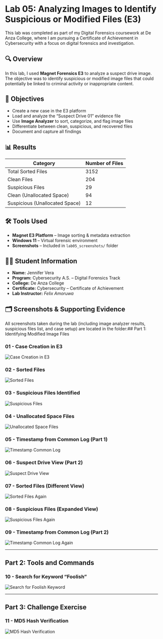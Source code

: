 # Lab 05: Analyzing Images to Identify Suspicious or Modified Files (E3)

This lab was completed as part of my Digital Forensics coursework at De Anza College, where I am pursuing a Certificate of Achievement in Cybersecurity with a focus on digital forensics and investigation.

## 🔍 Overview

In this lab, I used **Magnet Forensics E3** to analyze a suspect drive image. The objective was to identify suspicious or modified image files that could potentially be linked to criminal activity or inappropriate content.

## 🧪 Objectives

- Create a new case in the E3 platform
- Load and analyze the “Suspect Drive 01” evidence file
- Use **Image Analyzer** to sort, categorize, and flag image files
- Differentiate between clean, suspicious, and recovered files
- Document and capture all findings

## 📊 Results

| Category                               | Number of Files |
|----------------------------------------|------------------|
| Total Sorted Files                     | 3152             |
| Clean Files                            | 204              |
| Suspicious Files                       | 29               |
| Clean (Unallocated Space)              | 94               |
| Suspicious (Unallocated Space)         | 12               |

## 🛠️ Tools Used

- **Magnet E3 Platform** – Image sorting & metadata extraction
- **Windows 11** – Virtual forensic environment
- **Screenshots** – Included in `lab05_screenshots/` folder

## 👩‍💻 Student Information

- **Name:** Jennifer Vera  
- **Program:** Cybersecurity A.S. – Digital Forensics Track  
- **College:** De Anza College  
- **Certificate:** Cybersecurity – Certificate of Achievement  
- **Lab Instructor:** *Felix Amoruwa*  
  

## 🗂 Screenshots & Supporting Evidence

All screenshots taken during the lab (including image analyzer results, suspicious files list, and case setup) are located in the folder:## Part 1: Identifying Modified Image Files

### 01 - Case Creation in E3
![Case Creation in E3](Lab05_Image_Analysis_Evidence/01_Case_Creation_E3.png)

### 02 - Sorted Files
![Sorted Files](Lab05_Image_Analysis_Evidence/02_Sorted_Files.png)

### 03 - Suspicious Files Identified
![Suspicious Files](Lab05_Image_Analysis_Evidence/03_Suspicious_Files.png)

### 04 - Unallocated Space Files
![Unallocated Space Files](Lab05_Image_Analysis_Evidence/04_Unallocated_Space_Files.png)

### 05 - Timestamp from Common Log (Part 1)
![Timestamp Common Log](Lab05_Image_Analysis_Evidence/05_Timestamp_Common_Log.png)

### 06 - Suspect Drive View (Part 2)
![Suspect Drive View](Lab05_Image_Analysis_Evidence/06_Suspect_Drive_02.png)

### 07 - Sorted Files (Different View)
![Sorted Files Again](Lab05_Image_Analysis_Evidence/07_Sorted_Files.png)

### 08 - Suspicious Files (Expanded View)
![Suspicious Files Again](Lab05_Image_Analysis_Evidence/08_Suspicious_Files.png)

### 09 - Timestamp from Common Log (Part 2)
![Timestamp Common Log Again](Lab05_Image_Analysis_Evidence/09_Timestamp_Common_Log.png)

---

## Part 2: Tools and Commands

### 10 - Search for Keyword “Foolish”
![Search for Foolish Keyword](Lab05_Image_Analysis_Evidence/10_Search_Foolish_Keyword.png)

---

## Part 3: Challenge Exercise

### 11 - MD5 Hash Verification
![MD5 Hash Verification](Lab05_Image_Analysis_Evidence/11_MD5_Hash_Verification.png)


